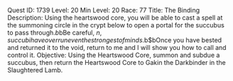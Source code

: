 Quest ID: 1739
Level: 20
Min Level: 20
Race: 77
Title: The Binding
Description: Using the heartswood core, you will be able to cast a spell at the summoning circle in the crypt below to open a portal for the succubus to pass through.$b$bBe careful, $n, succubi have overrun even the strongest of minds.$b$bOnce you have bested and returned it to the void, return to me and I will show you how to call and control it.
Objective: Using the Heartswood Core, summon and subdue a succubus, then return the Heartswood Core to Gakin the Darkbinder in the Slaughtered Lamb.
